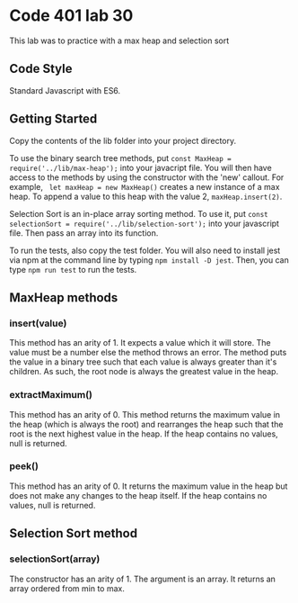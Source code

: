 # Code 401 lab 30
This lab was to practice with a max heap and selection sort

## Code Style
Standard Javascript with ES6.

## Getting Started
Copy the contents of the lib folder into your project directory.  

To use the binary search tree methods, put ```const MaxHeap = require('../lib/max-heap');``` into your javacript file.  You will then have access to the methods by using the constructor with the 'new' callout.  For example, ``` let maxHeap = new MaxHeap()``` creates a new instance of a max heap.  To append a value to this heap with the value 2, ```maxHeap.insert(2)```.


Selection Sort is an in-place array sorting method.  To use it, put ```const selectionSort = require('../lib/selection-sort');``` into your javascript file.  Then pass an array into its function.

To run the tests, also copy the test folder.  You will also need to install jest via npm at the command line by typing ```npm install -D jest```.  Then, you can type ```npm run test``` to run the tests.

## MaxHeap methods
### insert(value)
This method has an arity of 1.  It expects a value which it will store.  The value must be a number else the method throws an error.  The method puts the value in a binary tree such that each value is always greater than it's children.  As such, the root node is always the greatest value in the heap.

### extractMaximum()
This method has an arity of 0. This method returns the maximum value in the heap (which is always the root) and rearranges the heap such that the root is the next highest value in the heap.  If the heap contains no values, null is returned.

### peek()
This method has an arity of 0.  It returns the maximum value in the heap but does not make any changes to the heap itself.  If the heap contains no values, null is returned.

## Selection Sort method
### selectionSort(array)
The constructor has an arity of 1.  The argument is an array.  It returns an array ordered from min to max.
